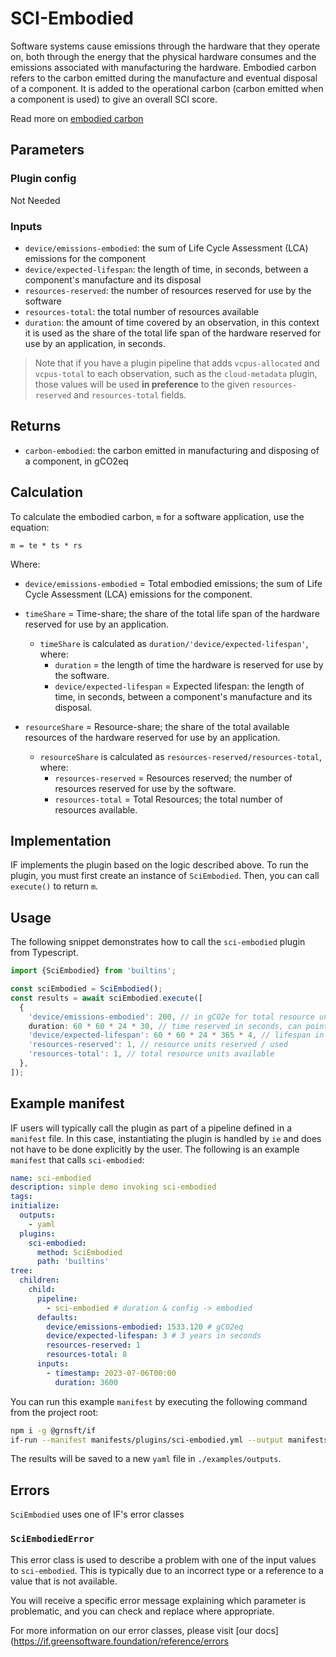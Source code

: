 # SCI-Embodied

Software systems cause emissions through the hardware that they operate on, both through the energy that the physical hardware consumes and the emissions associated with manufacturing the hardware. Embodied carbon refers to the carbon emitted during the manufacture and eventual disposal of a component. It is added to the operational carbon (carbon emitted when a component is used) to give an overall SCI score.

Read more on [embodied carbon](https://github.com/Green-Software-Foundation/sci/blob/main/Software_Carbon_Intensity/Software_Carbon_Intensity_Specification.md#embodied-emissions)

## Parameters

### Plugin config

Not Needed

### Inputs

- `device/emissions-embodied`: the sum of Life Cycle Assessment (LCA) emissions for the component
- `device/expected-lifespan`: the length of time, in seconds, between a component's manufacture and its disposal
- `resources-reserved`: the number of resources reserved for use by the software
- `resources-total`: the total number of resources available
- `duration`: the amount of time covered by an observation, in this context it is used as the share of the total life span of the hardware reserved for use by an application, in seconds.

> Note that if you have a plugin pipeline that adds `vcpus-allocated` and `vcpus-total` to each observation, such as the `cloud-metadata` plugin, those values will be used **in preference** to the given `resources-reserved` and `resources-total` fields.

## Returns

- `carbon-embodied`: the carbon emitted in manufacturing and disposing of a component, in gCO2eq

## Calculation

To calculate the embodied carbon, `m` for a software application, use the equation:

```
m = te * ts * rs
```

Where:

- `device/emissions-embodied` = Total embodied emissions; the sum of Life Cycle Assessment (LCA) emissions for the component.

- `timeShare` = Time-share; the share of the total life span of the hardware reserved for use by an application.

  - `timeShare` is calculated as `duration/'device/expected-lifespan'`, where:
    - `duration` = the length of time the hardware is reserved for use by the software.
    - `device/expected-lifespan` = Expected lifespan: the length of time, in seconds, between a component's manufacture and its disposal.

- `resourceShare` = Resource-share; the share of the total available resources of the hardware reserved for use by an application.
  - `resourceShare` is calculated as `resources-reserved/resources-total`, where:
    - `resources-reserved` = Resources reserved; the number of resources reserved for use by the software.
    - `resources-total` = Total Resources; the total number of resources available.

## Implementation

IF implements the plugin based on the logic described above. To run the plugin, you must first create an instance of `SciEmbodied`. Then, you can call `execute()` to return `m`.

## Usage

The following snippet demonstrates how to call the `sci-embodied` plugin from Typescript.

```typescript
import {SciEmbodied} from 'builtins';

const sciEmbodied = SciEmbodied();
const results = await sciEmbodied.execute([
  {
    'device/emissions-embodied': 200, // in gCO2e for total resource units
    duration: 60 * 60 * 24 * 30, // time reserved in seconds, can point to another field "duration"
    'device/expected-lifespan': 60 * 60 * 24 * 365 * 4, // lifespan in seconds (4 years)
    'resources-reserved': 1, // resource units reserved / used
    'resources-total': 1, // total resource units available
  },
]);
```

## Example manifest

IF users will typically call the plugin as part of a pipeline defined in a `manifest` file. In this case, instantiating the plugin is handled by `ie` and does not have to be done explicitly by the user. The following is an example `manifest` that calls `sci-embodied`:

```yaml
name: sci-embodied
description: simple demo invoking sci-embodied
tags:
initialize:
  outputs:
    - yaml
  plugins:
    sci-embodied:
      method: SciEmbodied
      path: 'builtins'
tree:
  children:
    child:
      pipeline:
        - sci-embodied # duration & config -> embodied
      defaults:
        device/emissions-embodied: 1533.120 # gCO2eq
        device/expected-lifespan: 3 # 3 years in seconds
        resources-reserved: 1
        resources-total: 8
      inputs:
        - timestamp: 2023-07-06T00:00
          duration: 3600
```

You can run this example `manifest` by executing the following command from the project root:

```sh
npm i -g @grnsft/if
if-run --manifest manifests/plugins/sci-embodied.yml --output manifests/outputs/sci-embodied.yml
```

The results will be saved to a new `yaml` file in `./examples/outputs`.


## Errors

`SciEmbodied` uses one of IF's error classes

### `SciEmbodiedError`

This error class is used to describe a problem with one of the input values to `sci-embodied`. This is typically due to an incorrect type or a reference to a value that is not available.

You will receive a specific error message explaining which parameter is problematic, and you can check and replace where appropriate.


For more information on our error classes, please visit [our docs](https://if.greensoftware.foundation/reference/errors
